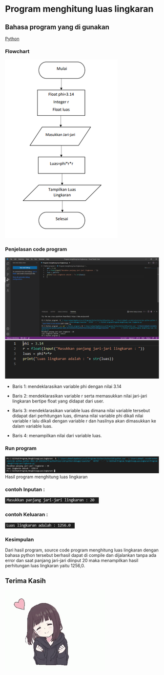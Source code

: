 # Program menghitung luas lingkaran
## Bahasa program yang di gunakan
[Python](https://www.python.org)
### Flowchart
![Gambar 0](Image/Flowchart.PNG)
### Penjelasan code program
![Gambar 1](Image/program_python.PNG)
![Gambar 2](Image/codingan.PNG)<P>
- Baris 1: mendeklarasikan variable phi dengan nilai 3.14<P>
- Baris 2: mendeklarasikan variable r serta memasukkan nilai jari-jari lingkaran bertipe float yang didapat dari user.<P>
- Baris 3: mendeklarasikan variable luas dimana nilai variable tersebut didapat dari perhitungan luas, dimana nilai variable phi dikali nilai variable r lalu dikali dengan variable r dan hasilnya akan dimasukkan ke dalam variable luas.<p>
- Baris 4: menampilkan nilai dari variable luas.<P>
### Run program
![Gambar 3](Image/hasil.PNG)
Hasil program menghitung luas lingkaran<P>
### contoh Inputan :
![Gambar 4](Image/input.PNG)
### contoh Keluaran :
![Gambar 5](Image/output.PNG)
### Kesimpulan 
Dari hasil program, source code program menghitung luas lingkaran dengan bahasa python tersebut berhasil dapat di compile dan dijalankan tanpa ada error dan saat panjang jari-jari diinput 20 maka menampilkan hasil perhitungan luas lingkaran yaitu 1256,0.<P>
## Terima Kasih
![Gambar 6](Image/thanks.gif)